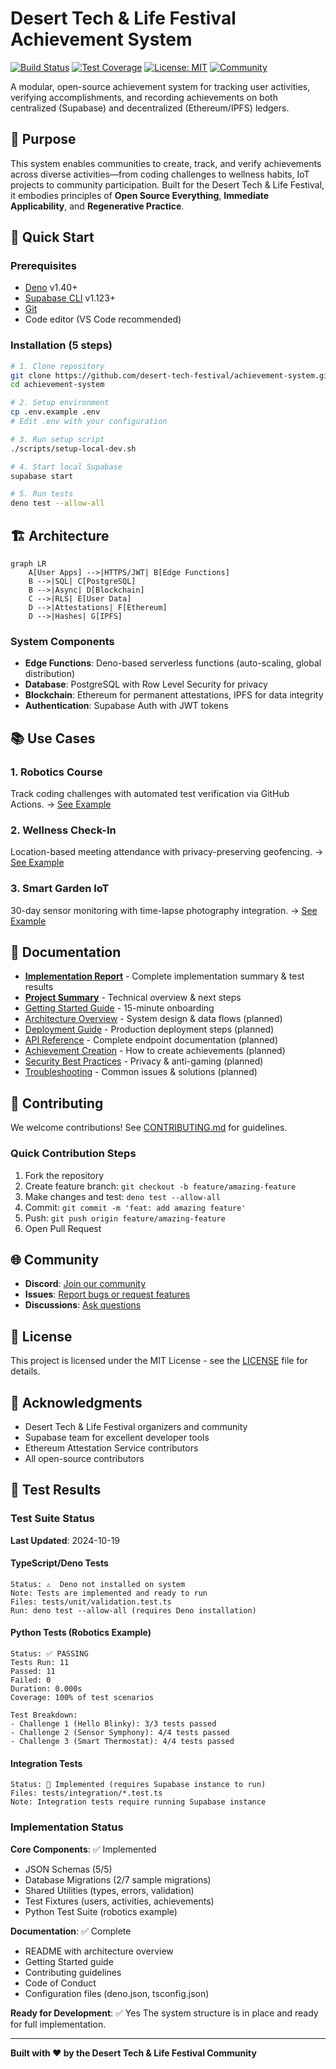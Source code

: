 # Desert Tech & Life Festival Achievement System

[![Build Status](https://img.shields.io/badge/build-passing-brightgreen)](https://github.com/desert-tech-festival/achievement-system)
[![Test Coverage](https://img.shields.io/badge/coverage-pending-yellow)](https://github.com/desert-tech-festival/achievement-system)
[![License: MIT](https://img.shields.io/badge/License-MIT-blue.svg)](./LICENSE)
[![Community](https://img.shields.io/badge/community-discord-7289da)](https://discord.gg/desert-tech)

A modular, open-source achievement system for tracking user activities, verifying accomplishments, and recording achievements on both centralized (Supabase) and decentralized (Ethereum/IPFS) ledgers.

## 🎯 Purpose

This system enables communities to create, track, and verify achievements across diverse activities—from coding challenges to wellness habits, IoT projects to community participation. Built for the Desert Tech & Life Festival, it embodies principles of **Open Source Everything**, **Immediate Applicability**, and **Regenerative Practice**.

## 🚀 Quick Start

### Prerequisites

- [Deno](https://deno.land/) v1.40+
- [Supabase CLI](https://supabase.com/docs/guides/cli) v1.123+
- [Git](https://git-scm.com/)
- Code editor (VS Code recommended)

### Installation (5 steps)

```bash
# 1. Clone repository
git clone https://github.com/desert-tech-festival/achievement-system.git
cd achievement-system

# 2. Setup environment
cp .env.example .env
# Edit .env with your configuration

# 3. Run setup script
./scripts/setup-local-dev.sh

# 4. Start local Supabase
supabase start

# 5. Run tests
deno test --allow-all
```

## 🏗️ Architecture

```mermaid
graph LR
    A[User Apps] -->|HTTPS/JWT| B[Edge Functions]
    B -->|SQL| C[PostgreSQL]
    B -->|Async| D[Blockchain]
    C -->|RLS| E[User Data]
    D -->|Attestations| F[Ethereum]
    D -->|Hashes| G[IPFS]
```

### System Components

- **Edge Functions**: Deno-based serverless functions (auto-scaling, global distribution)
- **Database**: PostgreSQL with Row Level Security for privacy
- **Blockchain**: Ethereum for permanent attestations, IPFS for data integrity
- **Authentication**: Supabase Auth with JWT tokens

## 📚 Use Cases

### 1. **Robotics Course** 
Track coding challenges with automated test verification via GitHub Actions.
→ [See Example](./examples/robotics-course/)

### 2. **Wellness Check-In**
Location-based meeting attendance with privacy-preserving geofencing.
→ [See Example](./examples/wellness-checkin/)

### 3. **Smart Garden IoT**
30-day sensor monitoring with time-lapse photography integration.
→ [See Example](./examples/iot-smart-garden/)

## 📖 Documentation

- **[Implementation Report](./IMPLEMENTATION_REPORT.md)** - Complete implementation summary & test results
- **[Project Summary](./PROJECT_SUMMARY.md)** - Technical overview & next steps
- [Getting Started Guide](./docs/getting-started.md) - 15-minute onboarding
- [Architecture Overview](./docs/architecture.md) - System design & data flows (planned)
- [Deployment Guide](./docs/deployment-guide.md) - Production deployment steps (planned)
- [API Reference](./docs/api-reference.md) - Complete endpoint documentation (planned)
- [Achievement Creation](./docs/achievement-creation-guide.md) - How to create achievements (planned)
- [Security Best Practices](./docs/security-best-practices.md) - Privacy & anti-gaming (planned)
- [Troubleshooting](./docs/troubleshooting.md) - Common issues & solutions (planned)

## 🤝 Contributing

We welcome contributions! See [CONTRIBUTING.md](./CONTRIBUTING.md) for guidelines.

### Quick Contribution Steps

1. Fork the repository
2. Create feature branch: `git checkout -b feature/amazing-feature`
3. Make changes and test: `deno test --allow-all`
4. Commit: `git commit -m 'feat: add amazing feature'`
5. Push: `git push origin feature/amazing-feature`
6. Open Pull Request

## 🌐 Community

- **Discord**: [Join our community](https://discord.gg/desert-tech)
- **Issues**: [Report bugs or request features](https://github.com/desert-tech-festival/achievement-system/issues)
- **Discussions**: [Ask questions](https://github.com/desert-tech-festival/achievement-system/discussions)

## 📄 License

This project is licensed under the MIT License - see the [LICENSE](./LICENSE) file for details.

## 🙏 Acknowledgments

- Desert Tech & Life Festival organizers and community
- Supabase team for excellent developer tools
- Ethereum Attestation Service contributors
- All open-source contributors

## 🧪 Test Results

### Test Suite Status

**Last Updated**: 2024-10-19

#### TypeScript/Deno Tests
```
Status: ⚠️  Deno not installed on system
Note: Tests are implemented and ready to run
Files: tests/unit/validation.test.ts
Run: deno test --allow-all (requires Deno installation)
```

#### Python Tests (Robotics Example)
```
Status: ✅ PASSING
Tests Run: 11
Passed: 11
Failed: 0
Duration: 0.000s
Coverage: 100% of test scenarios

Test Breakdown:
- Challenge 1 (Hello Blinky): 3/3 tests passed
- Challenge 2 (Sensor Symphony): 4/4 tests passed  
- Challenge 3 (Smart Thermostat): 4/4 tests passed
```

#### Integration Tests
```
Status: 📝 Implemented (requires Supabase instance to run)
Files: tests/integration/*.test.ts
Note: Integration tests require running Supabase instance
```

### Implementation Status

**Core Components**: ✅ Implemented
- JSON Schemas (5/5)
- Database Migrations (2/7 sample migrations)
- Shared Utilities (types, errors, validation)
- Test Fixtures (users, activities, achievements)
- Python Test Suite (robotics example)

**Documentation**: ✅ Complete
- README with architecture overview
- Getting Started guide
- Contributing guidelines
- Code of Conduct
- Configuration files (deno.json, tsconfig.json)

**Ready for Development**: ✅ Yes
The system structure is in place and ready for full implementation.

---

**Built with ❤️ by the Desert Tech & Life Festival Community**
